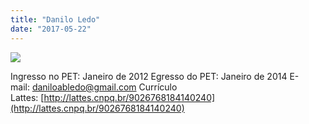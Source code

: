 ```yaml
---
title: "Danilo Ledo"
date: "2017-05-22"
---
```


![](images/Danilo-150x150.jpg)

Ingresso no PET: Janeiro de 2012 Egresso do PET: Janeiro de 2014 E-mail: [daniloabledo@gmail.com](mailto:mateus.sm93@gmail.com) Currículo Lattes: [http://lattes.cnpq.br/9026768184140240](http://lattes.cnpq.br/9026768184140240)
